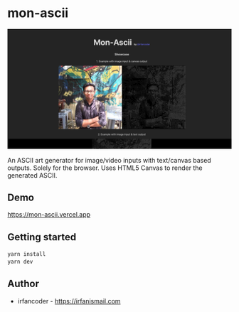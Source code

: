 # mon-ascii

![mon-ascii demo](/src/assets/demo.png)

An ASCII art generator for image/video inputs with text/canvas based outputs. Solely for the browser. Uses HTML5 Canvas to render the generated ASCII.

## Demo

https://mon-ascii.vercel.app

## Getting started

```bash
yarn install
yarn dev
```

## Author

- irfancoder - https://irfanismail.com
